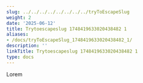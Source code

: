 ```yaml
---
slug: ../../../../../../../../tryToEscapeSlug
weight: 2
date: '2025-06-12'
title: Trytoescapeslug 1748419633020438482 1
aliases:
- /docs/tryToEscapeSlug_1748419633020438482_1/
description: ''
linkTitle: Trytoescapeslug 1748419633020438482 1
type: docs
---
```


Lorem